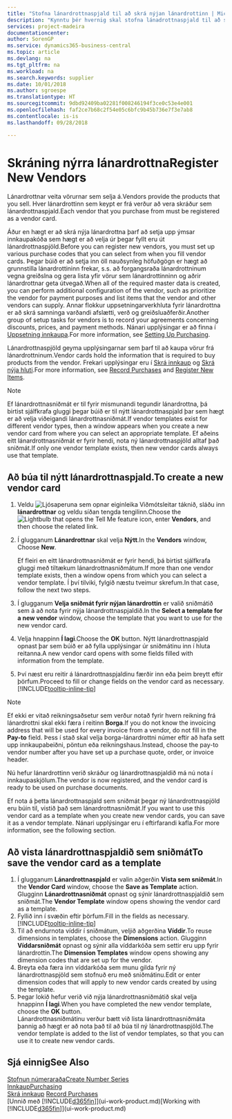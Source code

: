 ```yaml
---
title: "Stofna lánardrottnaspjald til að skrá nýjan lánardrottinn | Microsoft Docs"
description: "Kynntu þér hvernig skal stofna lánadrottnaspjald til að skrá nýjan lánardrottinn eða birgja."
services: project-madeira
documentationcenter: 
author: SorenGP
ms.service: dynamics365-business-central
ms.topic: article
ms.devlang: na
ms.tgt_pltfrm: na
ms.workload: na
ms.search.keywords: supplier
ms.date: 10/01/2018
ms.author: sgroespe
ms.translationtype: HT
ms.sourcegitcommit: 9dbd92409ba02281f008246194f3ce0c53e4e001
ms.openlocfilehash: faf2ce7b68c2f54e05c6bfc9b45b736e7f3e7ab8
ms.contentlocale: is-is
ms.lasthandoff: 09/28/2018

---
```

# <a name="register-new-vendors"></a><span data-ttu-id="ab46e-103">Skráning nýrra lánardrottna</span><span class="sxs-lookup"><span data-stu-id="ab46e-103">Register New Vendors</span></span>
<span data-ttu-id="ab46e-104">Lánardrottnar veita vörurnar sem selja á.</span><span class="sxs-lookup"><span data-stu-id="ab46e-104">Vendors provide the products that you sell.</span></span> <span data-ttu-id="ab46e-105">Hver lánardrottinn sem keypt er frá verður að vera skráður sem lánardrottnaspjald.</span><span class="sxs-lookup"><span data-stu-id="ab46e-105">Each vendor that you purchase from must be registered as a vendor card.</span></span>

<span data-ttu-id="ab46e-106">Áður en hægt er að skrá nýja lánardrottna þarf að setja upp ýmsar innkaupakóða sem hægt er að velja úr þegar fyllt eru út lánardrottnaspjöld.</span><span class="sxs-lookup"><span data-stu-id="ab46e-106">Before you can register new vendors, you must set up various purchase codes that you can select from when you fill vendor cards.</span></span> <span data-ttu-id="ab46e-107">Þegar búið er að setja inn öll nauðsynleg höfuðgögn er hægt að grunnstilla lánardrottininn frekar, s.s. að forgangsraða lánardrottninum vegna greiðslna og gera lista yfir vörur sem lánardrottinninn og aðrir lánardrottnar geta útvegað.</span><span class="sxs-lookup"><span data-stu-id="ab46e-107">When all of the required master data is created, you can perform additional configuration of the vendor, such as prioritize the vendor for payment purposes and list items that the vendor and other vendors can supply.</span></span> <span data-ttu-id="ab46e-108">Annar flokkur uppsetningarverkhluta fyrir lánardrottna er að skrá samninga varðandi afslætti, verð og greiðsluaðferðir.</span><span class="sxs-lookup"><span data-stu-id="ab46e-108">Another group of setup tasks for vendors is to record your agreements concerning discounts, prices, and payment methods.</span></span> <span data-ttu-id="ab46e-109">Nánari upplýsingar er að finna í [Uppsetning innkaupa](purchasing-setup-purchasing.md).</span><span class="sxs-lookup"><span data-stu-id="ab46e-109">For more information, see [Setting Up Purchasing](purchasing-setup-purchasing.md).</span></span>

<span data-ttu-id="ab46e-110">Lánardrottnaspjöld geyma upplýsingarnar sem þarf til að kaupa vörur frá lánardrottninum.</span><span class="sxs-lookup"><span data-stu-id="ab46e-110">Vendor cards hold the information that is required to buy products from the vendor.</span></span> <span data-ttu-id="ab46e-111">Frekari upplýsingar eru í [Skrá innkaup](purchasing-how-record-purchases.md) og [Skrá nýja hluti](inventory-how-register-new-items.md).</span><span class="sxs-lookup"><span data-stu-id="ab46e-111">For more information, see [Record Purchases](purchasing-how-record-purchases.md) and [Register New Items](inventory-how-register-new-items.md).</span></span>

> [!NOTE]  
>   <span data-ttu-id="ab46e-112">Ef lánardrottnasniðmát er til fyrir mismunandi tegundir lánardrottna, þá birtist sjálfkrafa gluggi þegar búið er til nýtt lánardrottnaspjald þar sem hægt er að velja viðeigandi lánardrottnasniðmát.</span><span class="sxs-lookup"><span data-stu-id="ab46e-112">If vendor templates exist for different vendor types, then a window appears when you create a new vendor card from where you can select an appropriate template.</span></span> <span data-ttu-id="ab46e-113">Ef aðeins eitt lánardrottnasniðmát er fyrir hendi, nota ný lánardrottnaspjöld alltaf það sniðmát.</span><span class="sxs-lookup"><span data-stu-id="ab46e-113">If only one vendor template exists, then new vendor cards always use that template.</span></span>

## <a name="to-create-a-new-vendor-card"></a><span data-ttu-id="ab46e-114">Að búa til nýtt lánardrottnaspjald.</span><span class="sxs-lookup"><span data-stu-id="ab46e-114">To create a new vendor card</span></span>
1. <span data-ttu-id="ab46e-115">Veldu ![Ljósaperuna sem opnar eiginleika Viðmótsleitar](media/ui-search/search_small.png "Segðu mér hvað þú vilt gera") táknið, sláðu inn **lánardrottnar** og veldu síðan tengda tengilinn.</span><span class="sxs-lookup"><span data-stu-id="ab46e-115">Choose the ![Lightbulb that opens the Tell Me feature](media/ui-search/search_small.png "Tell me what you want to do") icon, enter **Vendors**, and then choose the related link.</span></span>  
2. <span data-ttu-id="ab46e-116">Í glugganum **Lánardrottnar** skal velja **Nýtt**.</span><span class="sxs-lookup"><span data-stu-id="ab46e-116">In the **Vendors** window, Choose **New**.</span></span>

    <span data-ttu-id="ab46e-117">Ef fleiri en eitt lánardrottnasniðmát er fyrir hendi, þá birtist sjálfkrafa gluggi með tiltækum lánardrottnasniðmátum.</span><span class="sxs-lookup"><span data-stu-id="ab46e-117">If more than one vendor template exists, then a window opens from which you can select a vendor template.</span></span> <span data-ttu-id="ab46e-118">Í því tilviki, fylgið næstu tveimur skrefum.</span><span class="sxs-lookup"><span data-stu-id="ab46e-118">In that case, follow the next two steps.</span></span>
3. <span data-ttu-id="ab46e-119">Í glugganum **Velja sniðmát fyrir nýjan lánardrottin** er valið sniðmátið sem á að nota fyrir nýja lánardrottnaspjaldið.</span><span class="sxs-lookup"><span data-stu-id="ab46e-119">In the **Select a template for a new vendor** window, choose the template that you want to use for the new vendor card.</span></span>
4. <span data-ttu-id="ab46e-120">Velja hnappinn **Í lagi**.</span><span class="sxs-lookup"><span data-stu-id="ab46e-120">Choose the **OK** button.</span></span> <span data-ttu-id="ab46e-121">Nýtt lánardrottnaspjald opnast þar sem búið er að fylla upplýsingar úr sniðmátinu inn í hluta reitanna.</span><span class="sxs-lookup"><span data-stu-id="ab46e-121">A new vendor card opens with some fields filled with information from the template.</span></span>
5. <span data-ttu-id="ab46e-122">Því næst eru reitir á lánardrottnaspjaldinu færðir inn eða þeim breytt eftir þörfum.</span><span class="sxs-lookup"><span data-stu-id="ab46e-122">Proceed to fill or change fields on the vendor card as necessary.</span></span> [!INCLUDE[tooltip-inline-tip](includes/tooltip-inline-tip_md.md)]

> [!NOTE]  
>   <span data-ttu-id="ab46e-123">Ef ekki er vitað reikningsaðsetur sem verður notað fyrir hvern reikning frá lánardrottni skal ekki færa í reitinn **Borga**.</span><span class="sxs-lookup"><span data-stu-id="ab46e-123">If you do not know the invoicing address that will be used for every invoice from a vendor, do not fill in the **Pay-to** field.</span></span> <span data-ttu-id="ab46e-124">Þess í stað skal velja borga-lánardrottni númer eftir að hafa sett upp innkaupabeiðni, pöntun eða reikningshaus.</span><span class="sxs-lookup"><span data-stu-id="ab46e-124">Instead, choose the pay-to vendor number after you have set up a purchase quote, order, or invoice header.</span></span>

<span data-ttu-id="ab46e-125">Nú hefur lánardrottinn verið skráður og lánardrottnaspjaldið má nú nota í innkaupaskjölum.</span><span class="sxs-lookup"><span data-stu-id="ab46e-125">The vendor is now registered, and the vendor card is ready to be used on purchase documents.</span></span>

<span data-ttu-id="ab46e-126">Ef nota á þetta lánardrottnaspjald sem sniðmát þegar ný lánardrottnaspjöld eru búin til, vistið það sem lánardrottnasniðmát.</span><span class="sxs-lookup"><span data-stu-id="ab46e-126">If you want to use this vendor card as a template when you create new vendor cards, you can save it as a vendor template.</span></span> <span data-ttu-id="ab46e-127">Nánari upplýsingar eru í eftirfarandi kafla.</span><span class="sxs-lookup"><span data-stu-id="ab46e-127">For more information, see the following section.</span></span>

## <a name="to-save-the-vendor-card-as-a-template"></a><span data-ttu-id="ab46e-128">Að vista lánardrottnaspjaldið sem sniðmát</span><span class="sxs-lookup"><span data-stu-id="ab46e-128">To save the vendor card as a template</span></span>
1. <span data-ttu-id="ab46e-129">Í glugganum **Lánardrottnaspjald** er valin aðgerðin **Vista sem sniðmát**.</span><span class="sxs-lookup"><span data-stu-id="ab46e-129">In the **Vendor Card** window, choose the **Save as Template** action.</span></span> <span data-ttu-id="ab46e-130">Glugginn **Lánardrottnasniðmát** opnast og sýnir lánardrottnaspjaldið sem sniðmát.</span><span class="sxs-lookup"><span data-stu-id="ab46e-130">The **Vendor Template** window opens showing the vendor card as a template.</span></span>
2. <span data-ttu-id="ab46e-131">Fyllið inn í svæðin eftir þörfum.</span><span class="sxs-lookup"><span data-stu-id="ab46e-131">Fill in the fields as necessary.</span></span> [!INCLUDE[tooltip-inline-tip](includes/tooltip-inline-tip_md.md)]
3. <span data-ttu-id="ab46e-132">Til að endurnota víddir í sniðmátum, veljið aðgerðina **Víddir**.</span><span class="sxs-lookup"><span data-stu-id="ab46e-132">To reuse dimensions in templates, choose the **Dimensions** action.</span></span> <span data-ttu-id="ab46e-133">Glugginn **Víddarsniðmát** opnast og sýnir alla víddarkóða sem settir eru upp fyrir lánardrottin.</span><span class="sxs-lookup"><span data-stu-id="ab46e-133">The **Dimension Templates** window opens showing any dimension codes that are set up for the vendor.</span></span>
4. <span data-ttu-id="ab46e-134">Breyta eða færa inn víddarkóða sem munu gilda fyrir ný lánardrottnaspjöld sem stofnuð eru með sniðmátinu.</span><span class="sxs-lookup"><span data-stu-id="ab46e-134">Edit or enter dimension codes that will apply to new vendor cards created by using the template.</span></span>
5. <span data-ttu-id="ab46e-135">Þegar lokið hefur verið við nýja lánardrottnasniðmátið skal velja hnappinn **Í lagi**.</span><span class="sxs-lookup"><span data-stu-id="ab46e-135">When you have completed the new vendor template, choose the **OK** button.</span></span>  
   <span data-ttu-id="ab46e-136">Lánardrottnasniðmátinu verður bætt við lista lánardrottnasniðmáta þannig að hægt er að nota það til að búa til ný lánardrottnaspjöld.</span><span class="sxs-lookup"><span data-stu-id="ab46e-136">The vendor template is added to the list of vendor templates, so that you can use it to create new vendor cards.</span></span>

## <a name="see-also"></a><span data-ttu-id="ab46e-137">Sjá einnig</span><span class="sxs-lookup"><span data-stu-id="ab46e-137">See Also</span></span>
[<span data-ttu-id="ab46e-138">Stofnun númeraraða</span><span class="sxs-lookup"><span data-stu-id="ab46e-138">Create Number Series</span></span>](ui-create-number-series.md)  
[<span data-ttu-id="ab46e-139">Innkaup</span><span class="sxs-lookup"><span data-stu-id="ab46e-139">Purchasing</span></span>](purchasing-manage-purchasing.md)  
<span data-ttu-id="ab46e-140">[Skrá innkaup](purchasing-how-record-purchases.md) </span><span class="sxs-lookup"><span data-stu-id="ab46e-140">[Record Purchases](purchasing-how-record-purchases.md) </span></span>  
<span data-ttu-id="ab46e-141">[Unnið með [!INCLUDE[d365fin](includes/d365fin_md.md)]](ui-work-product.md)</span><span class="sxs-lookup"><span data-stu-id="ab46e-141">[Working with [!INCLUDE[d365fin](includes/d365fin_md.md)]](ui-work-product.md)</span></span>  

